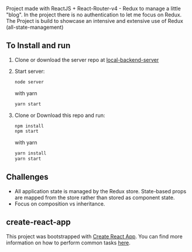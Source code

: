 Project made with ReactJS + React-Router-v4 - Redux to manage a little "blog". In the project there is no authentication to let me focus on Redux.
The Project is build to showcase an intensive and extensive use of Redux (all-state-management)

## To Install and run

1. Clone or download the server repo at [local-backend-server](https://github.com/Utnapishtim86/reactnd-project-readable-starter)

2. Start server:

    ```bash
    node server
    ```

    with yarn
    ```bash
    yarn start
    ```

3. Clone or Download this repo and run:

    ```bash
    npm install
    npm start
    ```

    with yarn
    ```bash
    yarn install
    yarn start
    ```

## Challenges
* All application state is managed by the Redux store. State-based props are mapped from the store rather than stored as component state.
* Focus on composition vs inheritance.

## create-react-app

This project was bootstrapped with [Create React App](https://github.com/facebookincubator/create-react-app). You can find more information on how to perform common tasks [here](https://github.com/facebookincubator/create-react-app/blob/master/packages/react-scripts/template/README.md).